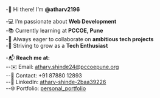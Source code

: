 -👋 Hi there! I’m **@atharv2196**

-💻 I’m passionate about **Web Development**  
-📚 Currently learning at **PCCOE, Pune**  
-🚀 Always eager to collaborate on **ambitious tech projects**  
-🎯 Striving to grow as a **Tech Enthusiast**

-📬 **Reach me at:**  
--✉️ Email: [atharv.shinde24@pccoepune.org](mailto:atharv.shinde24@pccoepune.org)  
--📱 Contact: +91 87880 12893  
--🔗 LinkedIn: [atharv-shinde-2baa39226](https://www.linkedin.com/in/atharv-shinde-2baa39226)  
--🌐 Portfolio: [personal_portfolio](https://atharv2196.github.io/personal_portfolio/)


  

<!---
atharv2196/atharv2196 is a ✨ special ✨ repository because its `README.md` (this file) appears on your GitHub profile.
You can click the Preview link to take a look at your changes.
--->
